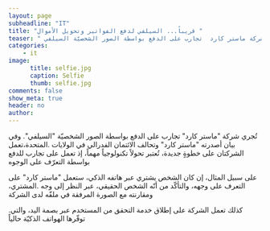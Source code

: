 ```yaml
---
layout: page
subheadline: "IT"
title: "قريباً... السيلفي لدفع الفواتير وتحويل الأموال "
teaser: " تُجري شركة ماستر كارد  تجارب على الدفع بواسطة الصور الشخصيّة السيلفي"
categories:
    - it
image:
      title: selfie.jpg
      caption: Selfie
      thumb: selfie.jpg
comments: false
show_meta: true
header: no
author:
---
```

تُجري شركة "ماستر كارد" تجارب على الدفع بواسطة الصور الشخصيّة "السيلفي". وفي بيان أصدرته "ماستر كارد" وتحالف الائتمان الفدرالي في الولايات .المتحدة،تعمل الشركتان على خطوةٍ جديدة، تُعتبر تحولاً تكنولوجياً مهماً، إذ تعمل على تجارب للدفع بواسطة التعرّف على الوجوه

على سبيل المثال، إن كان الشخص يشتري عبر هاتفه الذكي، ستعمل "ماستر كارد" على التعرف على وجهه، والتأكّد من أنّه الشخص الحقيقي، عبر النظر إلى وجه .المشتري، ومقارنته مع الصورة المرفقة في ملفّه لدى الشركة

.كذلك تعمل الشركة على إطلاق خدمة التحقق من المستخدم عبر بصمة اليد، والتي توفّرها الهواتف الذكيّة حالياً
